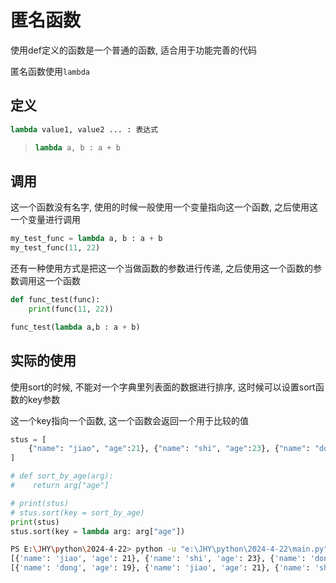 # 匿名函数

使用def定义的函数是一个普通的函数, 适合用于功能完善的代码

匿名函数使用`lambda`

## 定义

```python
lambda value1, value2 ... : 表达式
```

> ```python
> lambda a, b : a + b
> ```

## 调用

这一个函数没有名字, 使用的时候一般使用一个变量指向这一个函数, 之后使用这一个变量进行调用

```python
my_test_func = lambda a, b : a + b
my_test_func(11, 22)
```

还有一种使用方式是把这一个当做函数的参数进行传递, 之后使用这一个函数的参数调用这一个函数

```python
def func_test(func):
	print(func(11, 22))

func_test(lambda a,b : a + b)
```

## 实际的使用

使用sort的时候, 不能对一个字典里列表面的数据进行排序, 这时候可以设置sort函数的key参数

这一个key指向一个函数, 这一个函数会返回一个用于比较的值

```python
stus = [
    {"name": "jiao", "age":21}, {"name": "shi", "age":23}, {"name": "dong", "age":19}, 
]

# def sort_by_age(arg):
#    return arg["age"]

# print(stus)
# stus.sort(key = sort_by_age)
print(stus)
stus.sort(key = lambda arg: arg["age"])
```

```bash
PS E:\JHY\python\2024-4-22> python -u "e:\JHY\python\2024-4-22\main.py"
[{'name': 'jiao', 'age': 21}, {'name': 'shi', 'age': 23}, {'name': 'dong', 'age': 19}]
[{'name': 'dong', 'age': 19}, {'name': 'jiao', 'age': 21}, {'name': 'shi', 'age': 23}]
```





